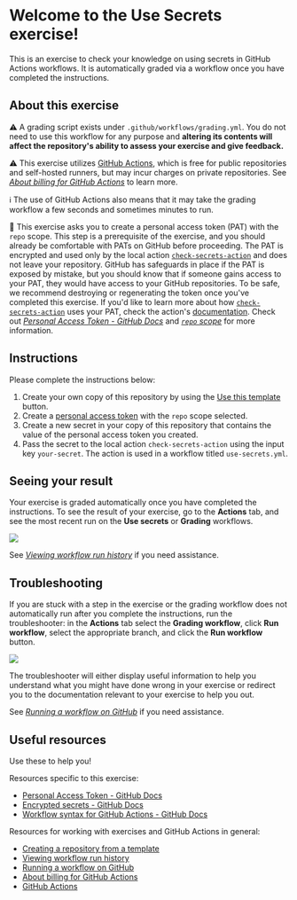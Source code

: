 # Welcome to the Use Secrets exercise!

This is an exercise to check your knowledge on using secrets in GitHub Actions workflows. It is automatically graded via a workflow once you have completed the instructions.

## About this exercise

:warning: A grading script exists under `.github/workflows/grading.yml`. You do not need to use this workflow for any purpose and **altering its contents will affect the repository's ability to assess your exercise and give feedback.**

:warning: This exercise utilizes [GitHub Actions](https://docs.github.com/en/actions), which is free for public repositories and self-hosted runners, but may incur charges on private repositories. See _[About billing for GitHub Actions]_ to learn more.

:information_source: The use of GitHub Actions also means that it may take the grading workflow a few seconds and sometimes minutes to run.

:closed_lock_with_key: This exercise asks you to create a personal access token (PAT) with the `repo` scope. This step is a prerequisite of the exercise, and you should already be comfortable with PATs on GitHub before proceeding. The PAT is encrypted and used only by the local action [`check-secrets-action`](.github/actions/check-secrets-action) and does not leave your repository. GitHub has safeguards in place if the PAT is exposed by mistake, but you should know that if someone gains access to your PAT, they would have access to your GitHub repositories. To be safe, we recommend destroying or regenerating the token once you've completed this exercise. If you'd like to learn more about how [`check-secrets-action`](.github/actions/check-secrets-action) uses your PAT, check the action's [documentation](.github/acitons/check-secrets-action/README.md). Check out _[Personal Access Token - GitHub Docs]_ and _[`repo` scope]_ for more information.

## Instructions

<!-- Specific instructions for your exercise -->

Please complete the instructions below:

1. Create your own copy of this repository by using the [Use this template](https://docs.github.com/en/github/creating-cloning-and-archiving-repositories/creating-a-repository-from-a-template#creating-a-repository-from-a-template) button.
2. Create a [personal access token](https://docs.github.com/en/github/authenticating-to-github/keeping-your-account-and-data-secure/creating-a-personal-access-token) with the `repo` scope selected.
3. Create a new secret in your copy of this repository that contains the value of the personal access token you created.
4. Pass the secret to the local action `check-secrets-action` using the input key `your-secret`. The action is used in a workflow titled `use-secrets.yml`.

<!-- Add your steps below starting with step 2 -->

## Seeing your result

Your exercise is graded automatically once you have completed the instructions. To see the result of your exercise, go to the **Actions** tab, and see the most recent run on the **Use secrets** or **Grading** workflows. <!-- specify expected Looking Glass display_type --><!-- specific place to look -->

![](https://user-images.githubusercontent.com/6351798/119396166-c0736580-bc91-11eb-8bd8-02abddbcf50a.png)

See _[Viewing workflow run history]_ if you need assistance.

## Troubleshooting

If you are stuck with a step in the exercise or the grading workflow does not automatically run after you complete the instructions, run the troubleshooter: in the **Actions** tab select the **Grading workflow**, click **Run workflow**, select the appropriate branch, and click the **Run workflow** button.

![](https://user-images.githubusercontent.com/6351798/119911013-b82b5c80-bf15-11eb-8feb-f2f838262f78.png)

The troubleshooter will either display useful information to help you understand what you might have done wrong in your exercise or redirect you to the documentation relevant to your exercise to help you out.

See _[Running a workflow on GitHub]_ if you need assistance.

## Useful resources

Use these to help you!

Resources specific to this exercise:

- [Personal Access Token - GitHub Docs]
- [Encrypted secrets - GitHub Docs]
- [Workflow syntax for GitHub Actions - GitHub Docs]

<!-- - Add further resources for the learner -->

Resources for working with exercises and GitHub Actions in general:

- [Creating a repository from a template]
- [Viewing workflow run history]
- [Running a workflow on GitHub]
- [About billing for GitHub Actions]
- [GitHub Actions]

<!--
Links used throughout this README:
-->
<!-- Edit the links below to be relevant -->

[events that trigger workflows - github docs]: https://docs.github.com/en/free-pro-team@latest/actions/reference/events-that-trigger-workflows#schedule
[cron examples - crontab.guru]: https://crontab.guru/examples.html
[creating a repository from a template]: https://docs.github.com/en/github/creating-cloning-and-archiving-repositories/creating-a-repository-from-a-template
[viewing workflow run history]: https://docs.github.com/en/actions/managing-workflow-runs/viewing-workflow-run-history
[running a workflow on github]: https://docs.github.com/en/actions/managing-workflow-runs/manually-running-a-workflow#running-a-workflow-on-github
[about billing for github actions]: https://docs.github.com/en/github/setting-up-and-managing-billing-and-payments-on-github/about-billing-for-github-actions
[github actions]: https://docs.github.com/en/actions
[personal access token - github docs]: https://docs.github.com/en/github/authenticating-to-github/keeping-your-account-and-data-secure/creating-a-personal-access-token
[`repo` scope]: https://docs.github.com/en/developers/apps/building-oauth-apps/scopes-for-oauth-apps#available-scopes
[Encrypted secrets - Github Docs]: https://docs.github.com/en/actions/reference/encrypted-secrets
[Workflow syntax for GitHub Actions - GitHub Docs]: https://docs.github.com/en/actions/reference/workflow-syntax-for-github-actions#jobsjob_idstepswith
